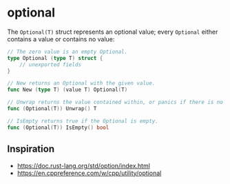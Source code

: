 # optional

The `Optional(T)` struct represents an optional value; every `Optional` either contains a value or contains no value:

```go
// The zero value is an empty Optional.
type Optional (type T) struct {
    // unexported fields
}

// New returns an Optional with the given value.
func New (type T) (value T) Optional(T)

// Unwrap returns the value contained within, or panics if there is no wrapped value.
func (Optional(T)) Unwrap() T

// IsEmpty returns true if the Optional is empty.
func (Optional(T)) IsEmpty() bool
```

## Inspiration

* https://doc.rust-lang.org/std/option/index.html
* https://en.cppreference.com/w/cpp/utility/optional
